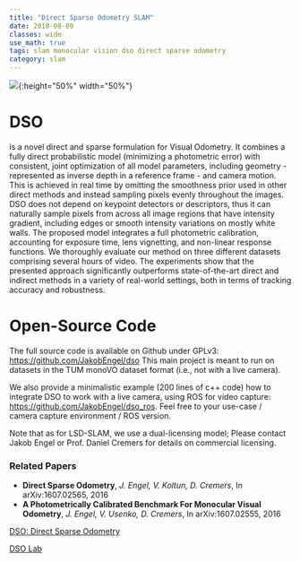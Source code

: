 ```yaml
---
title: "Direct Sparse Odometry SLAM"
date: 2018-08-09
classes: wide
use_math: true
tags: slam monocular vision dso direct sparse odometry
category: slam
---
```


![](https://vision.in.tum.de/_media/spezial/bib/engel2016dso.jpg){:height="50%" width="50%"}



# DSO
  is a novel direct and sparse formulation for Visual Odometry. It combines a fully direct probabilistic model (minimizing a photometric error) with consistent, joint optimization of all model parameters, including geometry - represented as inverse depth in a reference frame - and camera motion. This is achieved in real time by omitting the smoothness prior used in other direct methods and instead sampling pixels evenly throughout the images. DSO does not depend on keypoint detectors or descriptors, thus it can naturally sample pixels from across all image regions that have intensity gradient, including edges or smooth intensity variations on mostly white walls. The proposed model integrates a full photometric calibration, accounting for exposure time, lens vignetting, and non-linear response functions. We thoroughly evaluate our method on three different datasets comprising several hours of video. The experiments show that the presented approach significantly outperforms state-of-the-art direct and indirect methods in a variety of real-world settings, both in terms of tracking accuracy and robustness. 

# Open-Source Code

  The full source code is available on Github under GPLv3: https://github.com/JakobEngel/dso This main project is meant to run on datasets in the TUM monoVO dataset format (i.e., not with a live camera).

  We also provide a minimalistic example (200 lines of c++ code) how to integrate DSO to work with a live camera, using ROS for video capture: https://github.com/JakobEngel/dso_ros. Feel free to your use-case / camera capture environment / ROS version.

  Note that as for LSD-SLAM, we use a dual-licensing model; Please contact Jakob Engel or Prof. Daniel Cremers for details on commercial licensing. 





### Related Papers
* **Direct Sparse Odometry**, *J. Engel, V. Koltun, D. Cremers*, In arXiv:1607.02565, 2016
* **A Photometrically Calibrated Benchmark For Monocular Visual Odometry**, *J. Engel, V. Usenko, D. Cremers*, In arXiv:1607.02555, 2016




[DSO: Direct Sparse Odometry](https://github.com/JakobEngel/dso)

[DSO Lab](https://vision.in.tum.de/research/vslam/dso?redirect=1)

